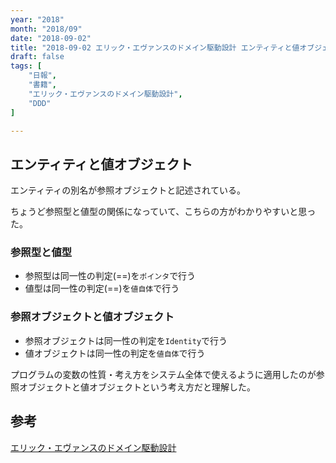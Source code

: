 ```yaml
---
year: "2018"
month: "2018/09"
date: "2018-09-02"
title: "2018-09-02 エリック・エヴァンスのドメイン駆動設計 エンティティと値オブジェクト"
draft: false
tags: [
    "日報",
    "書籍",
    "エリック・エヴァンスのドメイン駆動設計",
    "DDD"
]

---
```


## エンティティと値オブジェクト

エンティティの別名が参照オブジェクトと記述されている。

ちょうど参照型と値型の関係になっていて、こちらの方がわかりやすいと思った。

### 参照型と値型
- 参照型は同一性の判定(==)を`ポインタ`で行う
- 値型は同一性の判定(==)を`値自体`で行う

### 参照オブジェクトと値オブジェクト
- 参照オブジェクトは同一性の判定を`Identity`で行う
- 値オブジェクトは同一性の判定を`値自体`で行う

プログラムの変数の性質・考え方をシステム全体で使えるように適用したのが参照オブジェクトと値オブジェクトという考え方だと理解した。

## 参考

[エリック・エヴァンスのドメイン駆動設計](https://www.amazon.co.jp/d/4798121967/wada811-22/)
